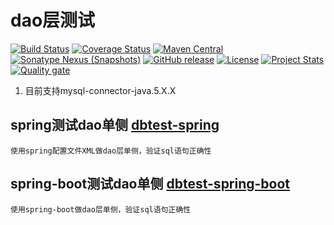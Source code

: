 # dao层测试
[![Build Status](https://travis-ci.org/fartherp/dbtest.svg?branch=master)](https://travis-ci.org/fartherp/dbtest)
[![Coverage Status](https://coveralls.io/repos/github/fartherp/dbtest/badge.svg?branch=master)](https://coveralls.io/github/fartherp/dbtest?branch=master)
[![Maven Central](https://maven-badges.herokuapp.com/maven-central/com.github.fartherp/dbtest/badge.svg)](https://maven-badges.herokuapp.com/maven-central/com.github.fartherp/dbtest/)
[![Sonatype Nexus (Snapshots)](https://img.shields.io/nexus/s/https/oss.sonatype.org/com.github.fartherp/dbtest.svg)](https://oss.sonatype.org/content/repositories/snapshots/com/github/fartherp/dbtest/)
[![GitHub release](https://img.shields.io/github/release/fartherp/dbtest.svg)](https://github.com/fartherp/dbtest/releases)
[![License](http://img.shields.io/:license-apache-brightgreen.svg)](https://www.apache.org/licenses/LICENSE-2.0.html)
[![Project Stats](https://www.openhub.net/p/fartherp-dbtest/widgets/project_thin_badge.gif)](https://www.openhub.net/p/fartherp-dbtest)  
[![Quality gate](https://sonarcloud.io/api/project_badges/quality_gate?project=fartherp_dbtest)](https://sonarcloud.io/dashboard?id=fartherp_dbtest)

1. 目前支持mysql-connector-java.5.X.X

## spring测试dao单侧 [dbtest-spring](https://github.com/fartherp/dbtest/tree/master/dbtest-spring)
```
使用spring配置文件XML做dao层单侧，验证sql语句正确性
```

## spring-boot测试dao单侧 [dbtest-spring-boot](https://github.com/fartherp/dbtest/tree/master/dbtest-spring-boot)
```
使用spring-boot做dao层单侧，验证sql语句正确性
```